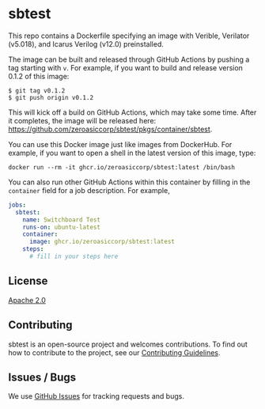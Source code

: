 # sbtest

This repo contains a Dockerfile specifying an image with Verible, Verilator (v5.018), and Icarus Verilog (v12.0) preinstalled.

The image can be built and released through GitHub Actions by pushing a tag starting with `v`.  For example, if you want to build and release version 0.1.2 of this image:

```shell
$ git tag v0.1.2
$ git push origin v0.1.2
```

This will kick off a build on GitHub Actions, which may take some time.  After it completes, the image will be released here: https://github.com/zeroasiccorp/sbtest/pkgs/container/sbtest.

You can use this Docker image just like images from DockerHub.  For example, if you want to open a shell in the latest version of this image, type:

```shell
docker run --rm -it ghcr.io/zeroasiccorp/sbtest:latest /bin/bash
```

You can also run other GitHub Actions within this container by filling in the `container` field for a job description.  For example,

```yaml
jobs:
  sbtest:
    name: Switchboard Test
    runs-on: ubuntu-latest
    container:
      image: ghcr.io/zeroasiccorp/sbtest:latest
    steps:
      # fill in your steps here
```

## License

[Apache 2.0](LICENSE)

## Contributing

sbtest is an open-source project and welcomes contributions. To find out how to contribute to the project, see our
[Contributing Guidelines](CONTRIBUTING.md).

## Issues / Bugs

We use [GitHub Issues](https://github.com/zeroasiccorp/sbtest/issues) for tracking requests and bugs.
